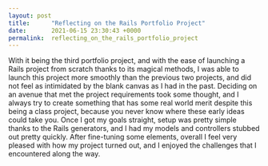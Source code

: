 ```yaml
---
layout: post
title:      "Reflecting on the Rails Portfolio Project"
date:       2021-06-15 23:30:43 +0000
permalink:  reflecting_on_the_rails_portfolio_project
---
```



With it being the third portfolio project, and with the ease of launching a Rails project from scratch thanks to its magical methods, I was able to launch this project more smoothly than the previous two projects, and did not feel as intimidated by the blank canvas as I had in the past.  Deciding on an avenue that met the project requirements took some thought, and I always try to create something that has some real world merit despite this being a class project, because you never know where these early ideas could take you. Once I got my goals straight, setup was pretty simple thanks to the Rails generators, and I had my models and controllers stubbed out pretty quickly. After fine-tuning some elements, overall I feel very pleased with how my project turned out, and I enjoyed the challenges that I encountered along the way. 
